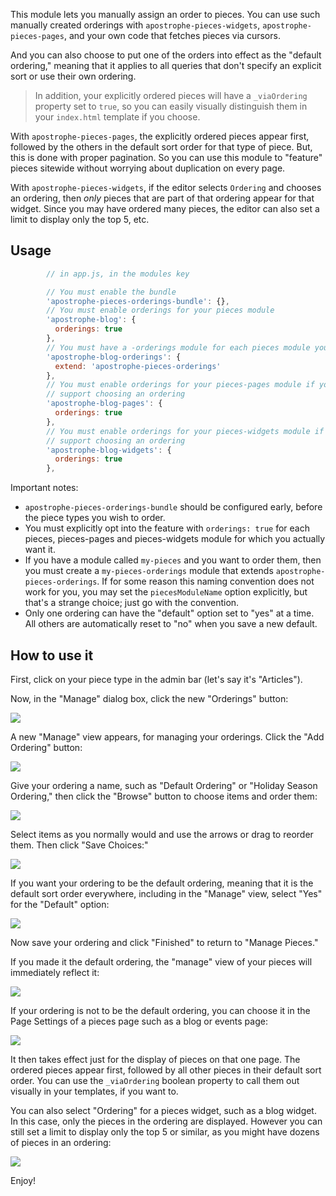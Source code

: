 This module lets you manually assign an order to pieces. You can use such manually created orderings with `apostrophe-pieces-widgets`, `apostrophe-pieces-pages`, and your own code that fetches pieces via cursors.

And you can also choose to put one of the orders into effect as the "default ordering," meaning that it applies to all queries that don't specify an explicit sort or use their own ordering.

> In addition, your explicitly ordered pieces will have a `_viaOrdering` property set to `true`, so you can easily visually distinguish them in your `index.html` template if you choose.

With `apostrophe-pieces-pages`, the explicitly ordered pieces appear first, followed by the others in the default sort order for that type of piece. But, this is done with proper pagination. So you can use this module to "feature" pieces sitewide without worrying about duplication on every page.

With `apostrophe-pieces-widgets`, if the editor selects `Ordering` and chooses an ordering, then *only* pieces that are part of that ordering appear for that widget. Since you may have ordered many pieces, the editor can also set a limit to display only the top 5, etc.

## Usage

```javascript
        // in app.js, in the modules key

        // You must enable the bundle
        'apostrophe-pieces-orderings-bundle': {},
        // You must enable orderings for your pieces module
        'apostrophe-blog': {
          orderings: true
        },
        // You must have a -orderings module for each pieces module you wish to order
        'apostrophe-blog-orderings': {
          extend: 'apostrophe-pieces-orderings'
        },
        // You must enable orderings for your pieces-pages module if you wish it to
        // support choosing an ordering
        'apostrophe-blog-pages': {
          orderings: true
        },
        // You must enable orderings for your pieces-widgets module if you wish it to
        // support choosing an ordering
        'apostrophe-blog-widgets': {
          orderings: true
        },
```

Important notes:

* `apostrophe-pieces-orderings-bundle` should be configured early, before the piece types you wish to order.
* You must explicitly opt into the feature with `orderings: true` for each pieces, pieces-pages and pieces-widgets module for which you actually want it.
* If you have a module called `my-pieces` and you want to order them, then you must create a `my-pieces-orderings` module that extends `apostrophe-pieces-orderings`. If for some reason this naming convention does not work for you, you may set the `piecesModuleName` option explicitly, but that's a strange choice; just go with the convention.
* Only one ordering can have the "default" option set to "yes" at a time. All others are automatically reset to "no" when you save a new default.

## How to use it

First, click on your piece type in the admin bar (let's say it's "Articles").

Now, in the "Manage" dialog box, click the new "Orderings" button:

<img src="https://raw.githubusercontent.com/apostrophecms/apostrophe-pieces-orderings-bundle/master/images/click-orderings-button.png" />

A new "Manage" view appears, for managing your orderings. Click the "Add Ordering" button:

<img src="https://raw.github.com/punkave/apostrophe-pieces-orderings-bundle/master/images/add-ordering-button.png?raw=true" />

Give your ordering a name, such as "Default Ordering" or "Holiday Season Ordering," then click the "Browse" button to choose items and order them:

<img src="https://raw.github.com/punkave/apostrophe-pieces-orderings-bundle/master/images/browse-items-button.png?raw=true" />

Select items as you normally would and use the arrows or drag to reorder them. Then click "Save Choices:"

<img src="https://raw.github.com/punkave/apostrophe-pieces-orderings-bundle/master/images/select-items.png?raw=true" />

If you want your ordering to be the default ordering, meaning that it is the default sort order everywhere, including in the "Manage" view, select "Yes" for the "Default" option:

<img src="https://raw.github.com/punkave/apostrophe-pieces-orderings-bundle/master/images/default.png?raw=true" />

Now save your ordering and click "Finished" to return to "Manage Pieces."

If you made it the default ordering, the "manage" view of your pieces will immediately reflect it:

<img src="https://raw.github.com/punkave/apostrophe-pieces-orderings-bundle/master/images/manage-view-with-default-order.png?raw=true" />

If your ordering is not to be the default ordering, you can choose it in the Page Settings of a pieces page such as a blog or events page:

<img src="https://raw.github.com/punkave/apostrophe-pieces-orderings-bundle/master/images/page-settings.png?raw=true" />

It then takes effect just for the display of pieces on that one page. The ordered pieces appear first, followed by all other pieces in their default sort order. You can use the `_viaOrdering` boolean property to call them out visually in your templates, if you want to.

You can also select "Ordering" for a pieces widget, such as a blog widget. In this case, only the pieces in the ordering are displayed. However you can still set a limit to display only the top 5 or similar, as you might have dozens of pieces in an ordering:

<img src="https://raw.github.com/punkave/apostrophe-pieces-orderings-bundle/master/images/widget.png?raw=true" />

Enjoy!

